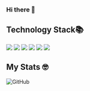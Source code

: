 
 
### Hi there 👋

## Technology Stack📚
<div>
  <img src="https://img.shields.io/badge/Python-3766AB?style=flat-square&logo=Python&logoColor=white"/> 
  <img src="https://img.shields.io/badge/Unity-000000?style=flat-square&logo=Unity&logoColor=white"/>
  <img src="https://img.shields.io/badge/Cocos2dX-55C2E1?style=flat-square&logo=Cocos&logoColor=white"/>
  <img src="https://img.shields.io/badge/C%23-3f8324?style=flat-square&logo=C%20Sharp&logoColor=white"/> 
  <img src="https://img.shields.io/badge/C++-00599C?style=flat-square&logo=C%2B%2B&logoColor=white"/> 
  <img src="https://img.shields.io/badge/C-A8B9CC?style=flat-square&logo=C&logoColor=white"/>
<div>
  
## My Stats 🤓
  ![GitHub](https://github-readme-stats.vercel.app/api?username=sunforest99&show_icons=true&theme=dracula)
  

<!--
**sunforest99/sunforest99** is a ✨ _special_ ✨ repository because its `README.md` (this file) appears on your GitHub profile.

Here are some ideas to get you started:

- 🔭 I’m currently working on ...
- 🌱 I’m currently learning ...
- 👯 I’m looking to collaborate on ...
- 🤔 I’m looking for help with ...
- 💬 Ask me about ...
- 📫 How to reach me: ...
- 😄 Pronouns: ...
- ⚡ Fun fact: ...
-->

